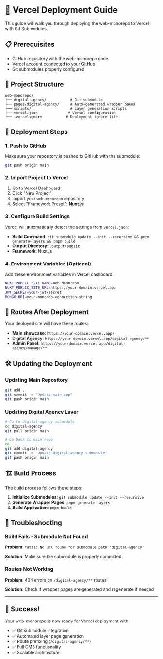 # 🚀 Vercel Deployment Guide

This guide will walk you through deploying the web-monorepo to Vercel with Git Submodules.

## 📋 Prerequisites

- GitHub repository with the web-monorepo code
- Vercel account connected to your GitHub
- Git submodules properly configured

## 🔧 Project Structure

```
web-monorepo/
├── digital-agency/           # Git submodule
├── pages/digital-agency/     # Auto-generated wrapper pages
├── scripts/                  # Layer generation scripts
├── vercel.json              # Vercel configuration
└── .vercelignore           # Deployment ignore file
```

## 🚀 Deployment Steps

### 1. Push to GitHub

Make sure your repository is pushed to GitHub with the submodule:

```bash
git push origin main
```

### 2. Import Project to Vercel

1. Go to [Vercel Dashboard](https://vercel.com/dashboard)
2. Click "New Project"
3. Import your `web-monorepo` repository
4. Select "Framework Preset": **Nuxt.js**

### 3. Configure Build Settings

Vercel will automatically detect the settings from `vercel.json`:

- **Build Command**: `git submodule update --init --recursive && pnpm generate-layers && pnpm build`
- **Output Directory**: `.output/public`
- **Framework**: Nuxt.js

### 4. Environment Variables (Optional)

Add these environment variables in Vercel dashboard:

```bash
NUXT_PUBLIC_SITE_NAME=Web Monorepo
NUXT_PUBLIC_SITE_URL=https://your-domain.vercel.app
JWT_SECRET=your-jwt-secret
MONGO_URI=your-mongodb-connection-string
```

## 🔗 Routes After Deployment

Your deployed site will have these routes:

- **Main showcase**: `https://your-domain.vercel.app/`
- **Digital Agency**: `https://your-domain.vercel.app/digital-agency/**`
- **Admin Panel**: `https://your-domain.vercel.app/digital-agency/manage/**`

## 🛠 Updating the Deployment

### Updating Main Repository

```bash
git add .
git commit -m "Update main app"
git push origin main
```

### Updating Digital Agency Layer

```bash
# Go to digital-agency submodule
cd digital-agency
git pull origin main

# Go back to main repo
cd ..
git add digital-agency
git commit -m "Update digital-agency submodule"
git push origin main
```

## 🏗 Build Process

The build process follows these steps:

1. **Initialize Submodules**: `git submodule update --init --recursive`
2. **Generate Wrapper Pages**: `pnpm generate-layers`
3. **Build Application**: `pnpm build`

## 🐛 Troubleshooting

### Build Fails - Submodule Not Found

**Problem**: `fatal: No url found for submodule path 'digital-agency'`

**Solution**: Make sure the submodule is properly committed

### Routes Not Working

**Problem**: 404 errors on `/digital-agency/**` routes

**Solution**: Check if wrapper pages are generated and regenerate if needed

---

## 🎉 Success!

Your web-monorepo is now ready for Vercel deployment with:

- ✅ Git submodule integration
- ✅ Automated layer page generation  
- ✅ Route prefixing (`/digital-agency/**`)
- ✅ Full CMS functionality
- ✅ Scalable architecture